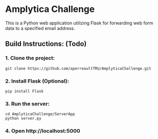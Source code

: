 # Amplytica Challenge 

This is a Python web application utilizing Flask for forwarding web form data to a specified email address. 

## Build Instructions: (Todo) 

### 1. Clone the project:
```
git clone https://github.com/aperreaultTRU/AmplyticaChallenge.git
```
### 2. Install Flask (Optional): 
```
pip install Flask
```

### 3. Run the server:
```
cd AmplyticaChallenge/ServerApp
python server.py
```
### 4. Open http://localhost:5000
